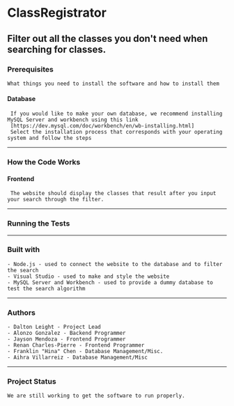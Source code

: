 # ClassRegistrator
Filter out all the classes you don't need when searching for classes.
---

### Prerequisites
    What things you need to install the software and how to install them
   
#### Database 
     If you would like to make your own database, we recommend installing MySQL Server and workbench using this link  
     [https://dev.mysql.com/doc/workbench/en/wb-installing.html]
     Select the installation process that corresponds with your operating system and follow the steps
	  
	
---
	
### How the Code Works

#### Frontend
     The website should display the classes that result after you input your search through the filter.
     
---	
	
### Running the Tests
	
---

### Built with 
    - Node.js - used to connect the website to the database and to filter the search
    - Visual Studio - used to make and style the website
    - MySQL Server and Workbench - used to provide a dummy database to test the search algorithm

---

### Authors

    - Dalton Leight - Project Lead
    - Alonzo Gonzalez - Backend Programmer
    - Jayson Mendoza - Frontend Programmer
    - Renan Charles-Pierre - Frontend Programmer
    - Franklin "Hina" Chen - Database Management/Misc.
    - Aihra Villarreiz - Database Management/Misc

---

### Project Status
    We are still working to get the software to run properly.
	


